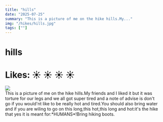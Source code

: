 ```yaml
---
title: "hills"
date: "2025-07-25"
summary: "This is a picture of me on the hike hills.My..."
img: "/hikes/hills.jpg"
tags: [""]
---
```


# hills

# Likes: :sunny: :sunny: :sunny: :sunny:

<img src="/hikes/hills.jpg" className="m-auto w-max-[1024px] my-[16px]"/>

<div className="text-justify mb-[24px]">
This is a picture of me on the hike hills.My friends and I liked it but it was torture for our legs and we all got super tired and a note of advise is don't go if you would'nt like to be really hot and tired.You should also bring water and if you are wiling to go on this long,this hot,this long and hot:it's the hike that yes it is meant for:*HUMANS*!Bring hiking boots.
</div>
